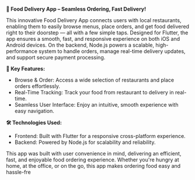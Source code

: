 **🍔 Food Delivery App – Seamless Ordering, Fast Delivery!**

This innovative Food Delivery App connects users with local restaurants, enabling them to easily browse menus, place orders, and get food delivered right to their doorstep — all with a few simple taps. Designed for Flutter, the app ensures a smooth, fast, and responsive experience on both iOS and Android devices. On the backend, Node.js powers a scalable, high-performance system to handle orders, manage real-time delivery updates, and support secure payment processing.

**🌟 Key Features:**
- Browse & Order: Access a wide selection of restaurants and place orders effortlessly.
- Real-Time Tracking: Track your food from restaurant to delivery in real-time.
- Seamless User Interface: Enjoy an intuitive, smooth experience with easy navigation.


**🛠 Technologies Used:**
- Frontend: Built with Flutter for a responsive cross-platform experience.
- Backend: Powered by Node.js for scalability and reliability.

This app was built with user convenience in mind, delivering an efficient, fast, and enjoyable food ordering experience. Whether you're hungry at home, at the office, or on the go, this app makes ordering food easy and hassle-fre
